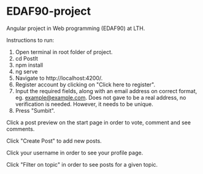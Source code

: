 # EDAF90-project

Angular project in Web programming (EDAF90) at LTH.

Instructions to run:

1. Open terminal in root folder of project. 
2. cd PostIt
3. npm install
4. ng serve
5. Navigate to http://localhost:4200/.
6. Register account by clicking on "Click here to register". 
7. Input the required fields, along with an email address on correct format, eg. example@example.com. Does not gave to be a real address, no verification is needed. However, it needs to be unique. 
8. Press "Sumbit".

Click a post preview on the start page in order to vote, comment and see comments. 

Click "Create Post" to add new posts. 

Click your username in order to see your profile page. 

Click "Filter on topic" in order to see posts for a given topic. 
